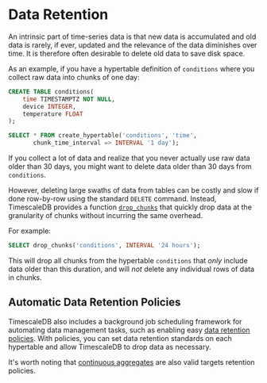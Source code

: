# Data Retention [](data-retention)

An intrinsic part of time-series data is that new data is accumulated
and old data is rarely, if ever, updated and the relevance of the data
diminishes over time.  It is therefore often desirable to delete old
data to save disk space.

As an example, if you have a hypertable definition of `conditions`
where you collect raw data into chunks of one day:

```sql
CREATE TABLE conditions(
    time TIMESTAMPTZ NOT NULL,
    device INTEGER,
    temperature FLOAT
);

SELECT * FROM create_hypertable('conditions', 'time',
       chunk_time_interval => INTERVAL '1 day');
```

If you collect a lot of data and realize that you never actually use
raw data older than 30 days, you might want to delete data older than
30 days from `conditions`.

However, deleting large swaths of data from tables can be costly and
slow if done row-by-row using the standard `DELETE` command. Instead,
TimescaleDB provides a function [`drop_chunks`][drop-chunks] that quickly drop data
at the granularity of chunks without incurring the same overhead.

For example:

```sql
SELECT drop_chunks('conditions', INTERVAL '24 hours');
```

This will drop all chunks from the hypertable `conditions` that _only_
include data older than this duration, and will _not_ delete any
individual rows of data in chunks.


## Automatic Data Retention Policies [](retention-policy)

TimescaleDB also includes a background job scheduling framework for automating 
data management tasks, such as enabling easy [data retention policies][add-retention-policy]. With
policies, you can set data retention standards on each hypertable and allow
TimescaleDB to drop data as necessary.

It's worth noting that [continuous aggregates][continuous-aggregates] are also valid targets retention 
policies. 


[drop-chunks]: /api-reference/{currentVersion}/hypertables-and-chunks/drop_chunks/
[add-retention-policy]: /api-reference/{currentVersion}/data-retention/add_retention_policy/
[continuous-aggregates]: /overview/core-concepts/continuous-aggregates/
